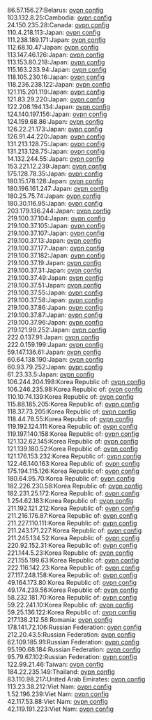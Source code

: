 86.57.156.27:Belarus: [ovpn config](vpn/86_57_156_27.ovpn)  
103.132.8.25:Cambodia: [ovpn config](vpn/103_132_8_25.ovpn)  
24.150.235.28:Canada: [ovpn config](vpn/24_150_235_28.ovpn)  
110.4.218.113:Japan: [ovpn config](vpn/110_4_218_113.ovpn)  
111.238.189.171:Japan: [ovpn config](vpn/111_238_189_171.ovpn)  
112.68.10.47:Japan: [ovpn config](vpn/112_68_10_47.ovpn)  
113.147.46.126:Japan: [ovpn config](vpn/113_147_46_126.ovpn)  
113.153.80.218:Japan: [ovpn config](vpn/113_153_80_218.ovpn)  
115.163.233.94:Japan: [ovpn config](vpn/115_163_233_94.ovpn)  
118.105.230.16:Japan: [ovpn config](vpn/118_105_230_16.ovpn)  
118.236.238.122:Japan: [ovpn config](vpn/118_236_238_122.ovpn)  
121.115.201.119:Japan: [ovpn config](vpn/121_115_201_119.ovpn)  
121.83.29.220:Japan: [ovpn config](vpn/121_83_29_220.ovpn)  
122.208.194.134:Japan: [ovpn config](vpn/122_208_194_134.ovpn)  
124.140.197.156:Japan: [ovpn config](vpn/124_140_197_156.ovpn)  
124.159.68.86:Japan: [ovpn config](vpn/124_159_68_86.ovpn)  
126.22.21.173:Japan: [ovpn config](vpn/126_22_21_173.ovpn)  
126.91.44.220:Japan: [ovpn config](vpn/126_91_44_220.ovpn)  
131.213.128.75:Japan: [ovpn config](vpn/131_213_128_75.ovpn)  
131.213.128.75:Japan: [ovpn config](vpn/131_213_128_75.ovpn)  
14.132.244.55:Japan: [ovpn config](vpn/14_132_244_55.ovpn)  
153.221.12.239:Japan: [ovpn config](vpn/153_221_12_239.ovpn)  
175.128.78.35:Japan: [ovpn config](vpn/175_128_78_35.ovpn)  
180.15.178.128:Japan: [ovpn config](vpn/180_15_178_128.ovpn)  
180.196.161.247:Japan: [ovpn config](vpn/180_196_161_247.ovpn)  
180.25.75.74:Japan: [ovpn config](vpn/180_25_75_74.ovpn)  
180.30.116.95:Japan: [ovpn config](vpn/180_30_116_95.ovpn)  
203.179.136.244:Japan: [ovpn config](vpn/203_179_136_244.ovpn)  
219.100.37.104:Japan: [ovpn config](vpn/219_100_37_104.ovpn)  
219.100.37.105:Japan: [ovpn config](vpn/219_100_37_105.ovpn)  
219.100.37.107:Japan: [ovpn config](vpn/219_100_37_107.ovpn)  
219.100.37.13:Japan: [ovpn config](vpn/219_100_37_13.ovpn)  
219.100.37.177:Japan: [ovpn config](vpn/219_100_37_177.ovpn)  
219.100.37.182:Japan: [ovpn config](vpn/219_100_37_182.ovpn)  
219.100.37.19:Japan: [ovpn config](vpn/219_100_37_19.ovpn)  
219.100.37.31:Japan: [ovpn config](vpn/219_100_37_31.ovpn)  
219.100.37.49:Japan: [ovpn config](vpn/219_100_37_49.ovpn)  
219.100.37.51:Japan: [ovpn config](vpn/219_100_37_51.ovpn)  
219.100.37.55:Japan: [ovpn config](vpn/219_100_37_55.ovpn)  
219.100.37.58:Japan: [ovpn config](vpn/219_100_37_58.ovpn)  
219.100.37.86:Japan: [ovpn config](vpn/219_100_37_86.ovpn)  
219.100.37.87:Japan: [ovpn config](vpn/219_100_37_87.ovpn)  
219.100.37.96:Japan: [ovpn config](vpn/219_100_37_96.ovpn)  
219.121.99.252:Japan: [ovpn config](vpn/219_121_99_252.ovpn)  
222.0.137.91:Japan: [ovpn config](vpn/222_0_137_91.ovpn)  
222.0.159.199:Japan: [ovpn config](vpn/222_0_159_199.ovpn)  
59.147.136.61:Japan: [ovpn config](vpn/59_147_136_61.ovpn)  
60.64.138.190:Japan: [ovpn config](vpn/60_64_138_190.ovpn)  
60.93.79.252:Japan: [ovpn config](vpn/60_93_79_252.ovpn)  
61.23.33.5:Japan: [ovpn config](vpn/61_23_33_5.ovpn)  
106.244.204.198:Korea Republic of: [ovpn config](vpn/106_244_204_198.ovpn)  
106.246.235.98:Korea Republic of: [ovpn config](vpn/106_246_235_98.ovpn)  
110.10.74.139:Korea Republic of: [ovpn config](vpn/110_10_74_139.ovpn)  
115.88.185.205:Korea Republic of: [ovpn config](vpn/115_88_185_205.ovpn)  
118.37.73.205:Korea Republic of: [ovpn config](vpn/118_37_73_205.ovpn)  
118.44.78.55:Korea Republic of: [ovpn config](vpn/118_44_78_55.ovpn)  
119.192.124.111:Korea Republic of: [ovpn config](vpn/119_192_124_111.ovpn)  
119.197.140.158:Korea Republic of: [ovpn config](vpn/119_197_140_158.ovpn)  
121.132.62.145:Korea Republic of: [ovpn config](vpn/121_132_62_145.ovpn)  
121.139.180.52:Korea Republic of: [ovpn config](vpn/121_139_180_52.ovpn)  
121.176.153.232:Korea Republic of: [ovpn config](vpn/121_176_153_232.ovpn)  
122.46.140.163:Korea Republic of: [ovpn config](vpn/122_46_140_163.ovpn)  
175.194.115.126:Korea Republic of: [ovpn config](vpn/175_194_115_126.ovpn)  
180.64.95.70:Korea Republic of: [ovpn config](vpn/180_64_95_70.ovpn)  
182.226.230.58:Korea Republic of: [ovpn config](vpn/182_226_230_58.ovpn)  
182.231.25.172:Korea Republic of: [ovpn config](vpn/182_231_25_172.ovpn)  
1.254.62.183:Korea Republic of: [ovpn config](vpn/1_254_62_183.ovpn)  
211.192.121.212:Korea Republic of: [ovpn config](vpn/211_192_121_212.ovpn)  
211.216.176.87:Korea Republic of: [ovpn config](vpn/211_216_176_87.ovpn)  
211.227.110.111:Korea Republic of: [ovpn config](vpn/211_227_110_111.ovpn)  
211.243.171.227:Korea Republic of: [ovpn config](vpn/211_243_171_227.ovpn)  
211.245.134.52:Korea Republic of: [ovpn config](vpn/211_245_134_52.ovpn)  
220.92.152.31:Korea Republic of: [ovpn config](vpn/220_92_152_31.ovpn)  
221.144.5.23:Korea Republic of: [ovpn config](vpn/221_144_5_23.ovpn)  
221.155.199.63:Korea Republic of: [ovpn config](vpn/221_155_199_63.ovpn)  
222.116.142.23:Korea Republic of: [ovpn config](vpn/222_116_142_23.ovpn)  
27.117.248.158:Korea Republic of: [ovpn config](vpn/27_117_248_158.ovpn)  
49.164.173.80:Korea Republic of: [ovpn config](vpn/49_164_173_80.ovpn)  
49.174.239.56:Korea Republic of: [ovpn config](vpn/49_174_239_56.ovpn)  
58.232.181.70:Korea Republic of: [ovpn config](vpn/58_232_181_70.ovpn)  
59.22.241.10:Korea Republic of: [ovpn config](vpn/59_22_241_10.ovpn)  
59.25.136.122:Korea Republic of: [ovpn config](vpn/59_25_136_122.ovpn)  
217.138.212.58:Romania: [ovpn config](vpn/217_138_212_58.ovpn)  
178.141.72.106:Russian Federation: [ovpn config](vpn/178_141_72_106.ovpn)  
212.20.43.5:Russian Federation: [ovpn config](vpn/212_20_43_5.ovpn)  
62.109.185.91:Russian Federation: [ovpn config](vpn/62_109_185_91.ovpn)  
95.190.68.184:Russian Federation: [ovpn config](vpn/95_190_68_184.ovpn)  
95.79.67.102:Russian Federation: [ovpn config](vpn/95_79_67_102.ovpn)  
122.99.21.46:Taiwan: [ovpn config](vpn/122_99_21_46.ovpn)  
184.22.235.149:Thailand: [ovpn config](vpn/184_22_235_149.ovpn)  
83.110.98.217:United Arab Emirates: [ovpn config](vpn/83_110_98_217.ovpn)  
113.23.38.212:Viet Nam: [ovpn config](vpn/113_23_38_212.ovpn)  
1.52.196.239:Viet Nam: [ovpn config](vpn/1_52_196_239.ovpn)  
42.117.53.88:Viet Nam: [ovpn config](vpn/42_117_53_88.ovpn)  
42.119.191.223:Viet Nam: [ovpn config](vpn/42_119_191_223.ovpn)  
